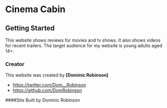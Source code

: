 # Cinema Cabin

## Getting Started

This website shows reviews for movies and tv shows. 
It also shows videos for recent trailers.
The target audience for my website is young adults aged 14+.

### Creator

This website was created by  **[Dominic Robinson]**

- https://twitter.com/Dom__Robinson
- https://github.com/DomRobinson

####Site Built by Dominic Robinson
